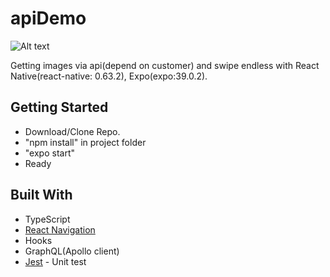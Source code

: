 # apiDemo

![Alt text](https://i.ibb.co/JnX96jm/Ekran-Resmi-2020-12-16-00-12-03.png)

Getting images via api(depend on customer) and swipe endless with React Native(react-native: 0.63.2), Expo(expo:39.0.2).

## Getting Started

* Download/Clone Repo.
* "npm install" in project folder
* "expo start"  
* Ready

## Built With

* TypeScript
* [React Navigation](https://reactnavigation.org/)
* Hooks
* GraphQL(Apollo client) 
* [Jest](https://jestjs.io/) - Unit test

